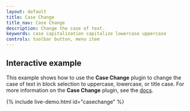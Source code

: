 ```yaml
---
layout: default
title: Case Change
title_nav: Case Change
description: Change the case of text.
keywords: case capitalization capitalize lowercase uppercase
controls: toolbar button, menu item
---
```


## Interactive example

This example shows how to use the **Case Change** plugin to change the case of text in block selection to uppercase, lowercase, or title case. For more information on the **Case Change** plugin, see the [docs]({{site.baseurl}}/plugins/casechange/).

{% include live-demo.html id="casechange" %}